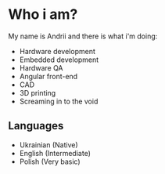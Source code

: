 # Who i am?

My name is Andrii and there is what i'm doing:

- Hardware development
- Embedded development
- Hardware QA
- Angular front-end
- CAD
- 3D printing
- Screaming in to the void

## Languages

- Ukrainian (Native)
- English (Intermediate)
- Polish (Very basic)
  